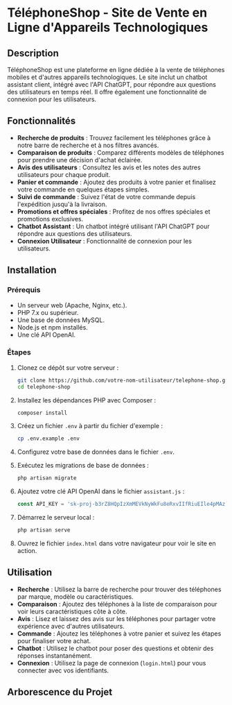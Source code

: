 # TéléphoneShop - Site de Vente en Ligne d'Appareils Technologiques

## Description
TéléphoneShop est une plateforme en ligne dédiée à la vente de téléphones mobiles et d'autres appareils technologiques. Le site inclut un chatbot assistant client, intégré avec l'API ChatGPT, pour répondre aux questions des utilisateurs en temps réel. Il offre également une fonctionnalité de connexion pour les utilisateurs.

## Fonctionnalités
- **Recherche de produits** : Trouvez facilement les téléphones grâce à notre barre de recherche et à nos filtres avancés.
- **Comparaison de produits** : Comparez différents modèles de téléphones pour prendre une décision d'achat éclairée.
- **Avis des utilisateurs** : Consultez les avis et les notes des autres utilisateurs pour chaque produit.
- **Panier et commande** : Ajoutez des produits à votre panier et finalisez votre commande en quelques étapes simples.
- **Suivi de commande** : Suivez l'état de votre commande depuis l'expédition jusqu'à la livraison.
- **Promotions et offres spéciales** : Profitez de nos offres spéciales et promotions exclusives.
- **Chatbot Assistant** : Un chatbot intégré utilisant l'API ChatGPT pour répondre aux questions des utilisateurs.
- **Connexion Utilisateur** : Fonctionnalité de connexion pour les utilisateurs.

## Installation

### Prérequis
- Un serveur web (Apache, Nginx, etc.).
- PHP 7.x ou supérieur.
- Une base de données MySQL.
- Node.js et npm installés.
- Une clé API OpenAI.

### Étapes
1. Clonez ce dépôt sur votre serveur :
    ```sh
    git clone https://github.com/votre-nom-utilisateur/telephone-shop.git
    cd telephone-shop
    ```

2. Installez les dépendances PHP avec Composer :
    ```sh
    composer install
    ```

3. Créez un fichier `.env` à partir du fichier d'exemple :
    ```sh
    cp .env.example .env
    ```

4. Configurez votre base de données dans le fichier `.env`.

5. Exécutez les migrations de base de données :
    ```sh
    php artisan migrate
    ```

6. Ajoutez votre clé API OpenAI dans le fichier `assistant.js` :
    ```javascript
    const API_KEY = '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';
    ```

7. Démarrez le serveur local :
    ```sh
    php artisan serve
    ```

8. Ouvrez le fichier `index.html` dans votre navigateur pour voir le site en action.

## Utilisation
- **Recherche** : Utilisez la barre de recherche pour trouver des téléphones par marque, modèle ou caractéristiques.
- **Comparaison** : Ajoutez des téléphones à la liste de comparaison pour voir leurs caractéristiques côte à côte.
- **Avis** : Lisez et laissez des avis sur les téléphones pour partager votre expérience avec d'autres utilisateurs.
- **Commande** : Ajoutez les téléphones à votre panier et suivez les étapes pour finaliser votre achat.
- **Chatbot** : Utilisez le chatbot pour poser des questions et obtenir des réponses instantanément.
- **Connexion** : Utilisez la page de connexion (`login.html`) pour vous connecter avec vos identifiants.

## Arborescence du Projet
